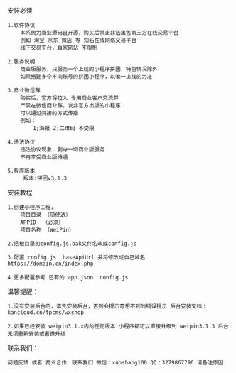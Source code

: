 安装必读

	1.软件协议
		本系统为商业源码且开源，购买后禁止非法出售第三方在线交易平台
		例如 淘宝 京东 微店 等 知名在线网络交易平台
		线下交易平台，自家网站 不限制

	2.服务说明
		商业版服务，只服务一个上线的小程序拼团，特色情况除外
		如果搭建多个不同账号的拼团小程序，以唯一上线的为准

	3.商业微信群
		购买后，官方将拉入 专用商业客户交流群
		严禁在微信商业群，发非官方出版的小程序 
		可以通过间接的方式传播 
		例如：
			1;海报 2;二维码 不受限

	4.违法协议
		违法协议现象，剥夺一切商业版服务
		不再享受商业版待遇

	5.程序版本
		 版本:拼团v3.1.3

安装教程
	
	1.创建小程序工程，
		项目目录 （随便选）
		APPID  （必须）
		项目名称 （WeiPin）
	
	2.把根目录的config.js.bak文件名改成config.js
	
	3.配置 config.js  baseApiUrl 并将修改成自己域名  https://domain.cn/index.php

	4.更多配置参考 已有的 app.json  config.js
		

温馨提醒：
	
	1.没有安装后台的，请先安装后台，否则会提示意想不到的错误提示 后台安装文档：kancloud.cn/tpcms/wxshop

	2.如果已经安装 weipin3.1.x内的任何版本 小程序都可以直接升级到 weipin3.1.3 后台无须重新安装或者做升级


联系我们：

	问题反馈 或者 商业合作，联系我们 微信：xunshang100 QQ：3279867796 请备注原因




